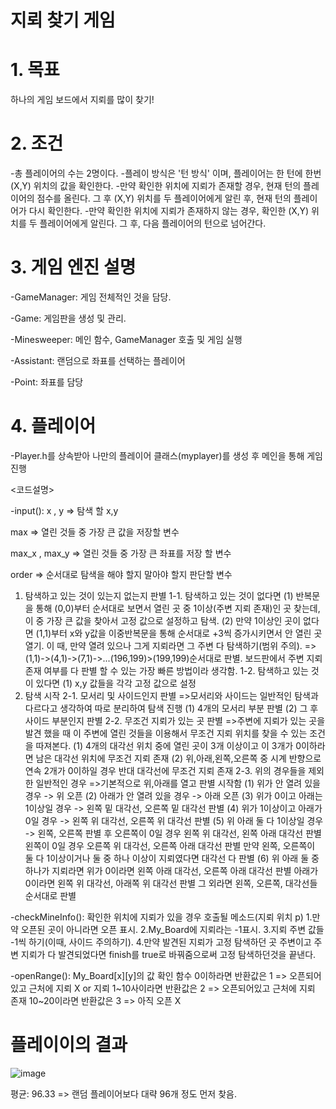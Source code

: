 # 지뢰 찾기 게임

# 1. 목표
하나의 게임 보드에서 지뢰를 많이 찾기!


# 2. 조건
-총 플레이어의 수는 2명이다.
-플레이 방식은 '턴 방식' 이며, 플레이어는 한 턴에 한번 (X,Y) 위치의 값을 확인한다.
-만약 확인한 위치에 지뢰가 존재할 경우, 현재 턴의 플레이어의 점수를 올린다. 
 그 후 (X,Y) 위치를 두 플레이어에게 알린 후, 현재 턴의 플레이어가 다시 확인한다.
-만약 확인한 위치에 지뢰가 존재하지 않는 경우, 확인한 (X,Y) 위치를 두 플레이어에게 알린다.
 그 후, 다음 플레이어의 턴으로 넘어간다.


# 3. 게임 엔진 설명
-GameManager: 게임 전체적인 것을 담당.

-Game: 게임판을 생성 및 관리.

-Minesweeper: 메인 함수, GameManager 호출 및 게임 실행

-Assistant: 랜덤으로 좌표를 선택하는 플레이어

-Point: 좌표를 담당


# 4. 플레이어
-Player.h를 상속받아 나만의 플레이어 클래스(myplayer)를 생성 후 메인을 통해 게임 진행


<코드설명>

-input():
 x , y => 탐색 할 x,y
 
 max => 열린 것들 중 가장 큰 값을 저장할 변수
 
 max_x , max_y => 열린 것들 중 가장 큰 좌표를 저장 할 변수
 
 order => 순서대로 탐색을 해야 할지 말아야 할지 판단할 변수
 
1. 탐색하고 있는 것이 있는지 없는지 판별
 1-1. 탐색하고 있는 것이 없다면
 (1) 반복문을 통해 (0,0)부터 순서대로 보면서 열린 곳 중 1이상(주변 지뢰 존재)인 곳 찾는데,
 이 중 가장 큰 값을 찾아서 고정 값으로 설정하고 탐색.
 (2) 만약 1이상인 곳이 없다면 (1,1)부터 x와 y값을 이중반복문을 통해 순서대로 +3씩
증가시키면서 안 열린 곳 열기.
 이 때, 만약 열려 있으나 그게 지뢰라면 그 주변 다 탐색하기(범위 주의).
 => (1,1)->(4,1)->(7,1)->...(196,199)>(199,199)순서대로 판별. 보드판에서 주변 지뢰 존재
여부를 다 판별 할 수 있는 가장 빠른 방법이라 생각함.
 1-2. 탐색하고 있는 것이 있다면
 (1) x,y 값들을 각각 고정 값으로 설정
2. 탐색 시작
 2-1. 모서리 및 사이드인지 판별
 =>모서리와 사이드는 일반적인 탐색과 다르다고 생각하여 따로 분리하여 탐색 진행
 (1) 4개의 모서리 부분 판별
 (2) 그 후 사이드 부분인지 판별
 2-2. 무조건 지뢰가 있는 곳 판별
 =>주변에 지뢰가 있는 곳을 발견 했을 때 이 주변에 열린 것들을 이용해서 무조건 지뢰
위치를 찾을 수 있는 조건을 따져본다.
 (1) 4개의 대각선 위치 중에 열린 곳이 3개 이상이고 이 3개가 0이하라면 남은 대각선 위치에
무조건 지뢰 존재
 (2) 위,아래,왼쪽,오른쪽 중 시계 반향으로 연속 2개가 0이하일 경우 반대 대각선에 무조건 지뢰
존재
 2-3. 위의 경우들을 제외한 일반적인 경우
 =>기본적으로 위,아래를 열고 판별 시작함
 (1) 위가 안 열려 있을 경우 -> 위 오픈
 (2) 아래가 안 열려 있을 경우 -> 아래 오픈
 (3) 위가 0이고 아래는 1이상일 경우 -> 왼쪽 밑 대각선, 오른쪽 밑 대각선 판별
 (4) 위가 1이상이고 아래가 0일 경우 -> 왼쪽 위 대각선, 오른쪽 위 대각선 판별
 (5) 위 아래 둘 다 1이상일 경우 -> 왼쪽, 오른쪽 판별 후
 오른쪽이 0일 경우 왼쪽 위 대각선, 왼쪽 아래 대각선 판별
 왼쪽이 0일 경우 오른쪽 위 대각선, 오른쪽 아래 대각선 판별
 만약 왼쪽, 오른쪽이 둘 다 1이상이거나 둘 중 하나 이상이 지뢰였다면 대각선 다 판별
 (6) 위 아래 둘 중 하나가 지뢰라면
 위가 0이라면 왼쪽 아래 대각선, 오른쪽 아래 대각선 판별
 아래가 0이라면 왼쪽 위 대각선, 아래쪽 위 대각선 판별
그 외라면 왼쪽, 오른쪽, 대각선들 순서대로 판별

-checkMineInfo():
확인한 위치에 지뢰가 있을 경우 호출될 메소드(지뢰 위치 p)
1.만약 오픈된 곳이 아니라면 오픈 표시.
2.My_Board에 지뢰라는 -1표시.
3.지뢰 주변 값들 -1씩 하기(이때, 사이드 주의하기).
4.만약 발견된 지뢰가 고정 탐색하던 곳 주변이고 주변 지뢰가 다 발견되었다면 finish를 true로
바꿔줌으로써 고정 탐색하던것을 끝낸다.

-openRange():
My_Board[x][y]의 값 확인 함수
0이하라면 반환값은 1 => 오픈되어있고 근처에 지뢰 X or 지뢰
1~10사이라면 반환값은 2 => 오픈되어있고 근처에 지뢰 존재
10~20이라면 반환값은 3 => 아직 오픈 X



# 플레이이의 결과

![image](https://user-images.githubusercontent.com/22833414/132138145-70f63e2d-837c-4cbf-9ec6-7711a2e5c33a.png)

평균: 96.33 => 랜덤 플레이어보다 대략 96개 정도 먼저 찾음.
